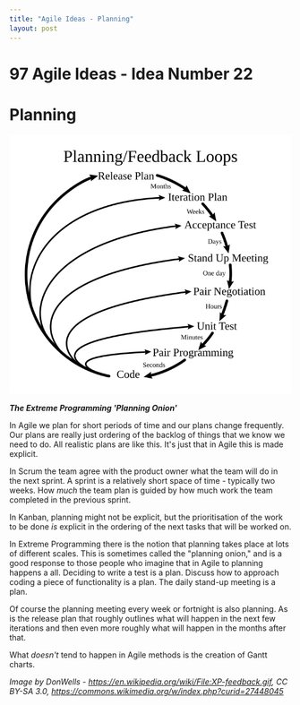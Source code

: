 ```yaml
---
title: "Agile Ideas - Planning"
layout: post 
---
```



# 97 Agile Ideas - Idea Number 22 
# Planning 

![The Extreme Programming 'Planning Onion'](/assets/Extreme_Programming.svg)

***The Extreme Programming 'Planning Onion'***

In Agile we plan for short periods of time and our plans change frequently. Our plans are really just ordering of the backlog of things that we know we need to do. All realistic plans are like this. It's just that in Agile this is made explicit.

In Scrum the team agree with the product owner what the team will do in the next sprint. A sprint is a relatively short space of time - typically two weeks. How *much* the team plan is guided by how much work the team completed in the previous sprint.

In Kanban, planning might not be explicit, but the prioritisation of the work to be done *is* explicit in the ordering of the next tasks that will be worked on.

In Extreme Programming there is the notion that planning takes place at lots of different scales. This is sometimes called the "planning onion," and is a good response to those people who imagine that in Agile to planning happens a all. Deciding to write a test is a plan. Discuss how to approach coding a piece of functionality is a plan. The daily stand-up meeting is a plan. 

Of course the planning meeting every week or fortnight is also planning. As is the release plan that roughly outlines what will happen in the next few iterations and then even more roughly what will happen in the months after that.

What *doesn't* tend to happen in Agile methods is the creation of Gantt charts.


*Image by DonWells - https://en.wikipedia.org/wiki/File:XP-feedback.gif, CC BY-SA 3.0, https://commons.wikimedia.org/w/index.php?curid=27448045*


